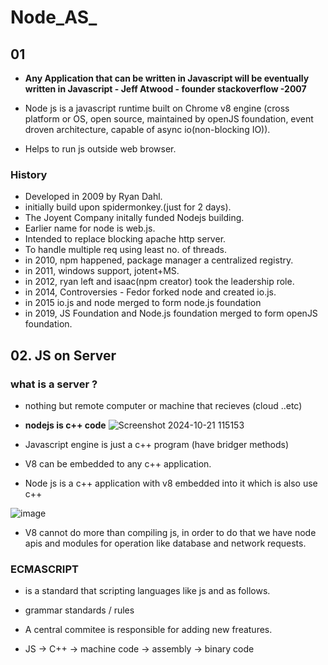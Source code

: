 # Node_AS_

## 01

- **Any Application that can be written in Javascript will be eventually written in Javascript - Jeff Atwood - founder stackoverflow -2007**

- Node js is a javascript runtime built on Chrome v8 engine (cross platform or OS, open source, maintained by openJS foundation, event droven architecture, capable of async io(non-blocking IO)).

- Helps to run js outside web browser.

### History

- Developed in 2009 by Ryan Dahl.
- initially build upon spidermonkey.(just for 2 days).
- The Joyent Company initally funded Nodejs building.
- Earlier name for node is web.js.
- Intended to replace blocking apache http server.
- To handle multiple req using least no. of threads.
- in 2010, npm happened, package manager a centralized registry.
- in 2011, windows support, jotent+MS.
- in 2012, ryan left and isaac(npm creator) took the leadership role.
- in 2014, Controversies - Fedor forked node and created io.js.
- in 2015 io.js and node merged to form node.js foundation
- in 2019, JS Foundation and Node.js foundation merged to form openJS foundation. 


## 02. JS on Server

### what is a server ?
- nothing but remote computer or machine that recieves (cloud ..etc)


- **nodejs is c++ code**
![Screenshot 2024-10-21 115153](https://github.com/user-attachments/assets/ba05bd3b-4fb2-4c73-a07a-5a87cdb101be)

- Javascript engine is just a c++ program (have bridger methods)

- V8 can be embedded to any c++ application.

- Node js is a c++ application with v8 embedded into it which is also use c++

![image](https://github.com/user-attachments/assets/c2a99407-edda-4db1-8d6d-ecd1490bfe61)


- V8 cannot do more than compiling js, in order to do that we have node apis and modules for operation like database and network requests.

### ECMASCRIPT 
- is a standard that scripting languages like js and as follows.
- grammar standards / rules
- A central commitee is responsible for adding new freatures.

- JS -> C++ -> machine code -> assembly -> binary code 














